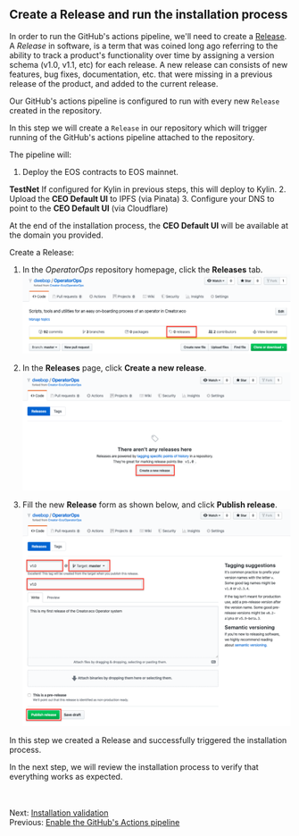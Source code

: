 ## Create a Release and run the installation process  

In order to run the GitHub's actions pipeline, we'll need to create a [Release](https://help.github.com/en/github/administering-a-repository/about-releases).  
A *Release* in software, is a term that was coined long ago referring to the ability to track a product's functionality over time by assigning a version schema (v1.0, v1.1, etc) for each release.
A new release can consists of new features, bug fixes, documentation, etc. that were missing in a previous release of the product, and added to the current release.

Our GitHub's actions pipeline is configured to run with every new `Release` created in the repository.

In this step we will create a `Release` in our repository which will trigger running of the GitHub's actions pipeline attached to the repository.

The pipeline will: 
1. Deploy the EOS contracts to EOS mainnet.

**TestNet** If configured for Kylin in previous steps, this will deploy to Kylin.
2. Upload the **CEO Default UI** to IPFS (via Pinata)
3. Configure your DNS to point to the **CEO Default UI** (via Cloudflare)

At the end of the installation process, the **CEO Default UI** will be available at the domain you provided.

Create a Release:  
1. In the *OperatorOps* repository homepage, click the **Releases** tab.
![github's actions secrets](images/github-releases-tab.png)

2. In the **Releases** page, click **Create a new release**.
![github's actions secrets](images/github-releases-page.png)

3. Fill the new **Release** form as shown below, and click  **Publish release**.
![github's actions secrets](images/github-release-form.png)

In this step we created a Release and successfully triggered the installation process.

In the next step, we will review the installation process to verify that everything works as expected.

<br/><br/>
Next: [Installation validation](11-validation.md)  
Previous: [Enable the GitHub's Actions pipeline](09-enable-pipeline.md)
